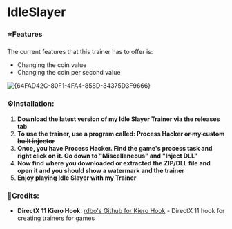 # IdleSlayer

### ⭐Features
The current features that this trainer has to offer is:
- Changing the coin value
- Changing the coin per second value

![{64FAD42C-80F1-4FA4-858D-34375D3F9666}](https://github.com/user-attachments/assets/a2de0efc-fd0d-4736-b21c-6ddd0aa343eb)

### ⚙️Installation:
1. **Download the latest version of my Idle Slayer Trainer via the releases tab**
2. **To use the trainer, use a program called: Process Hacker ~~or my custom built injector~~**
3. **Once, you have Process Hacker. Find the game's process task and right click on it. Go down to "Miscellaneous" and "Inject DLL"**
4. **Now find where you downloaded or extracted the ZIP/DLL file and open it and you should show a watermark and the trainer**
5. **Enjoy playing Idle Slayer with my Trainer**

### 📢Credits:
- **DirectX 11 Kiero Hook**: [rdbo's Github for Kiero Hook](https://github.com/rdbo/ImGui-DirectX-11-Kiero-Hook) - DirectX 11 hook for creating trainers for games
